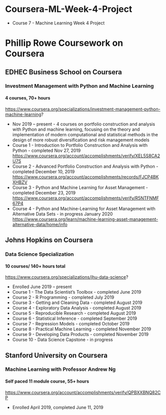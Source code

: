 # Coursera-ML-Week-4-Project
- Course 7 - Machine Learning Week 4 Project  


# Phillip Rowe Coursework on Coursera

## EDHEC Business School on Coursera  
### Investment Management with Python and Machine Learning 
#### 4 courses, 70+ hours
https://www.coursera.org/specializations/investment-management-python-machine-learning?
-	Nov 2019 – present -  4 courses on portfolio construction and analysis with Python and machine learning, focusing on the theory and implementation of modern computational and statistical methods in the design of more robust diversification and risk management models
- Course 1 - Introduction to Portfolio Construction and Analysis with Python - completed Nov 27, 2019
https://www.coursera.org/account/accomplishments/verify/XEL5S8CA2U7S
- Course 2 - Advanced Portfolio Construction and Analysis with Python - completed December 10, 2019
https://www.coursera.org/account/accomplishments/records/FJCP4BKXHBZV
- Course 3 - Python and Machine Learning for Asset Management - completed December 23, 2019
https://www.coursera.org/account/accomplishments/verify/R5NTFNMF67P4
- Course 4 - Python and Machine-Learning for Asset Management with Alternative Data Sets - in progress January 2020
https://www.coursera.org/learn/machine-learning-asset-management-alternative-data/home/info

## Johns Hopkins on Coursera 
### Data Science Specialization 
#### 10 courses/ 140+ hours total
https://www.coursera.org/specializations/jhu-data-science?
- Enrolled June 2019 – present
- Course 1  - The Data Scientist’s Toolbox - completed June 2019
- Course 2  - R Programming - completed July 2019
- Course 3  - Getting and Cleaning Data - completed August 2019 
- Course 4  - Exploratory Data Analysis - completed August 2019
- Course 5  - Reproducible Research - completed August 2019
- Course 6  - Statistical Inference - completed September 2019
- Course 7  - Regression Models - completed October 2019
- Course 8  - Practical Machine Learning - completed November 2019
- Course 9  - Developing Data Products - completed November 2019
- Course 10 - Data Science Capstone - in progress

## Stanford University on Coursera 
### Machine Learning with Professor Andrew Ng 
#### Self paced 11 module course, 55+ hours
https://www.coursera.org/account/accomplishments/verify/QPBXXBNQ82CP
- Enrolled April 2019, completed June 11, 2019
